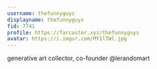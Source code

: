 ```yaml
---
username: thefunnyguys
displayname: thefunnyguys
fid: 7741
profile: https://farcaster.xyz/thefunnyguys
avatar: https://i.imgur.com/MY1lTWl.jpg
---
```


generative art collector, co-founder @lerandomart
